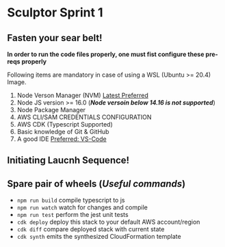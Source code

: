 # Sculptor Sprint 1

## Fasten your sear belt!

**In order to run the code files properly, one must fist configure these pre-reqs properly**

Following items are mandatory in case of using a WSL (Ubuntu >= 20.4) Image.
  1. Node Verson Manager (NVM) [Latest Preferred]()
  2. Node JS version >= 16.0 (***Node versoin below 14.16 is not supported***)
  3. Node Package Manager
  4. AWS CLI/SAM CREDENTIALS CONFIGURATION
  5. AWS CDK (Typescript Supported)
  6. Basic knowledge of Git & GitHub
  7. A good IDE [Preferred: VS-Code]()

## Initiating Laucnh Sequence!



## Spare pair of wheels (***Useful commands***)

* `npm run build`   compile typescript to js
* `npm run watch`   watch for changes and compile
* `npm run test`    perform the jest unit tests
* `cdk deploy`      deploy this stack to your default AWS account/region
* `cdk diff`        compare deployed stack with current state
* `cdk synth`       emits the synthesized CloudFormation template
